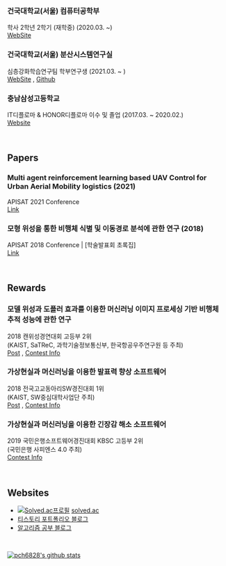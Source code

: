 ### **건국대학교(서울) 컴퓨터공학부**
학사 2학년 2학기 (재학중) (2020.03. ~) <br>
[WebSite](http://cse.konkuk.ac.kr/main.do)

### **건국대학교(서울) 분산시스템연구실**
심층강화학습연구팀 학부연구생 (2021.03. ~ ) <br>
[WebSite](https://dmslab-konkuk.github.io/) , [Github](https://github.com/dmslab-konkuk)

### **충남삼성고등학교**
IT디플로마 & HONOR디플로마 이수 및 졸업 (2017.03. ~ 2020.02.) <br>
[Website](https://cnsa.hs.kr/hpw)

<br>

## Papers
### Multi agent reinforcement learning based UAV Control for Urban Aerial Mobility logistics (2021)
APISAT 2021 Conference <br>
[Link](https://apisat2021.org/)

### 모형 위성을 통한 비행체 식별 및 이동경로 분석에 관한 연구 (2018)
APISAT 2018 Conference | [학술발표회 초록집] <br>
[Link](http://ksas.or.kr/Publications/sub_05_11.asp) 

<br>

## Rewards
### 모델 위성과 도플러 효과를 이용한 머신러닝 이미지 프로세싱 기반 비행체 추적 성능에 관한 연구
2018 캔위성경연대회 고등부 2위 <br>
(KAIST, SaTReC, 과학기술정보통신부, 한국항공우주연구원 등 주최) <br>
[Post](https://deepdeepit.tistory.com/45) , [Contest Info](http://cansat.kaist.ac.kr/)

### 가상현실과 머신러닝을 이용한 발표력 향상 소프트웨어
2018 전국고교동아리SW경진대회 1위 <br>
(KAIST, SW중심대학사업단 주최) <br>
[Post](https://deepdeepit.tistory.com/50) , [Contest Info](https://www.highschool-swcontest.com/)

### 가상현실과 머신러닝을 이용한 긴장감 해소 소프트웨어
2019 국민은행소프트웨어경진대회 KBSC 고등부 2위 <br>
(국민은행 사피엔스 4.0 주최) <br>
[Contest Info](http://www.kbsccoding.com/)
 
<br>

## Websites
- [![Solved.ac프로필](http://mazassumnida.wtf/api/mini/generate_badge?boj=leehe228)](https://solved.ac/profile/leehe228) [solved.ac](https://solved.ac/profile/leehe228/) 
- [티스토리 포트폴리오 블로그](https://deepdeepit.tistory.com/)
- [알고리즘 공부 블로그](https://velog.io/@leehe228)

<br>

[![pch6828's github stats](https://github-readme-stats.vercel.app/api?username=leehe228&show_icons=true&include_all_commits=true&count_private=true)](https://github-readme-stats.vercel.app/api?username=leehe228)
